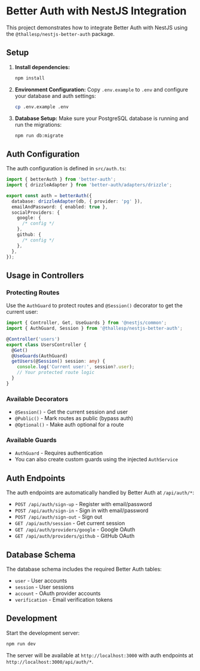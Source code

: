 # Better Auth with NestJS Integration

This project demonstrates how to integrate Better Auth with NestJS using the `@thallesp/nestjs-better-auth` package.

## Setup

1. **Install dependencies:**

   ```bash
   npm install
   ```

2. **Environment Configuration:**
   Copy `.env.example` to `.env` and configure your database and auth settings:

   ```bash
   cp .env.example .env
   ```

3. **Database Setup:**
   Make sure your PostgreSQL database is running and run the migrations:
   ```bash
   npm run db:migrate
   ```

## Auth Configuration

The auth configuration is defined in `src/auth.ts`:

```typescript
import { betterAuth } from 'better-auth';
import { drizzleAdapter } from 'better-auth/adapters/drizzle';

export const auth = betterAuth({
  database: drizzleAdapter(db, { provider: 'pg' }),
  emailAndPassword: { enabled: true },
  socialProviders: {
    google: {
      /* config */
    },
    github: {
      /* config */
    },
  },
});
```

## Usage in Controllers

### Protecting Routes

Use the `AuthGuard` to protect routes and `@Session()` decorator to get the current user:

```typescript
import { Controller, Get, UseGuards } from '@nestjs/common';
import { AuthGuard, Session } from '@thallesp/nestjs-better-auth';

@Controller('users')
export class UsersController {
  @Get()
  @UseGuards(AuthGuard)
  getUsers(@Session() session: any) {
    console.log('Current user:', session?.user);
    // Your protected route logic
  }
}
```

### Available Decorators

- `@Session()` - Get the current session and user
- `@Public()` - Mark routes as public (bypass auth)
- `@Optional()` - Make auth optional for a route

### Available Guards

- `AuthGuard` - Requires authentication
- You can also create custom guards using the injected `AuthService`

## Auth Endpoints

The auth endpoints are automatically handled by Better Auth at `/api/auth/*`:

- `POST /api/auth/sign-up` - Register with email/password
- `POST /api/auth/sign-in` - Sign in with email/password
- `POST /api/auth/sign-out` - Sign out
- `GET /api/auth/session` - Get current session
- `GET /api/auth/providers/google` - Google OAuth
- `GET /api/auth/providers/github` - GitHub OAuth

## Database Schema

The database schema includes the required Better Auth tables:

- `user` - User accounts
- `session` - User sessions
- `account` - OAuth provider accounts
- `verification` - Email verification tokens

## Development

Start the development server:

```bash
npm run dev
```

The server will be available at `http://localhost:3000` with auth endpoints at `http://localhost:3000/api/auth/*`.
